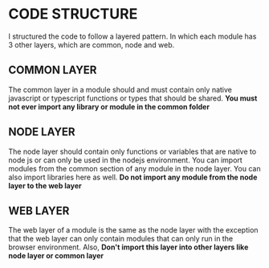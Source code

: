 # CODE STRUCTURE

I structured the code to follow a layered pattern. In which each module has 3 other layers, which are common, node and web.

## COMMON LAYER

The common layer in a module should and must contain only native javascript or typescript functions or types that should be shared. **You must not ever import any library or module in the common folder**

## NODE LAYER

The node layer should contain only functions or variables that are native to node js or can only be used in the nodejs environment. You can import modules from the common section of any module in the node layer. You can also import libraries here as well. **Do not import any module from the node layer to the web layer**

## WEB LAYER

The web layer of a module is the same as the node layer with the exception that the web layer can only contain modules that can only run in the browser environment. Also, **Don't import this layer into other layers like node layer or common layer**
